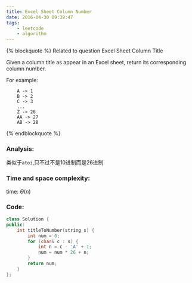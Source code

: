 ```yaml
---
title: Excel Sheet Column Number
date: 2016-04-30 09:39:47
tags: 
    - leetcode
    - algorithm
---
```

{% blockquote %}
Related to question Excel Sheet Column Title

Given a column title as appear in an Excel sheet, return its corresponding column number.

For example:
```
    A -> 1
    B -> 2
    C -> 3
    ...
    Z -> 26
    AA -> 27
    AB -> 28 
```
{% endblockquote %}
<!-- more -->
### Analysis:
类似于`atoi`,只不过不是10进制而是26进制
### Time and space complexity:
time: $\Theta (n)$
### Code:
```cpp
class Solution {
public:
    int titleToNumber(string s) {
        int num = 0;
        for (char& c : s) {
            int n = c - 'A' + 1;
            num = num * 26 + n;
        }
        return num;
    }
};
```